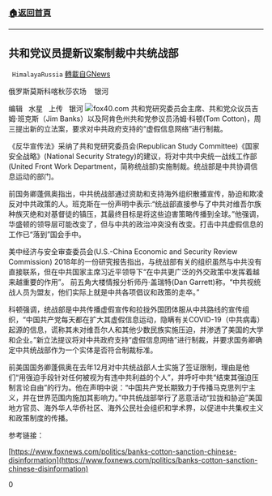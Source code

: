 ###  [:house:返回首頁](https://github.com/ourhimalayas/txt)
---

## 共和党议员提新议案制裁中共统战部
` HimalayaRussia` [轉載自GNews](https://gnews.org/zh-hans/934027/)

俄罗斯莫斯科喀秋莎农场    银河

编辑   水星   上传   银河
![]()![](https://gnews.org/wp-content/uploads/2021/02/图片1-66.png)fox40.com
共和党研究委员会主席、共和党众议员吉姆·班克斯（Jim Banks）以及阿肯色州共和党参议员汤姆·科顿(Tom Cotton)，周三提出新的立法案，要求对中共政府支持的“虚假信息网络”进行制裁。

《反华宣传法》采纳了共和党研究委员会(Republican Study Committee)《国家安全战略》(National Security Strategy)的建议，将对中共中央统一战线工作部(United Front Work Department，简称统战部)实施制裁。统战部是中共协调信息运动的部门。

前国务卿蓬佩奥指出，中共统战部通过资助和支持海外组织散播宣传，胁迫和欺凌反对中共政策的人。班克斯在一份声明中表示:“统战部直接参与了中共对维吾尔族种族灭绝和对基督徒的镇压，其最终目标是将这些迫害策略传播到全球。”他强调，华盛顿的领导层可能改变了，但与中共的政治冲突没有改变。打击中共虚假信息的工作已“落到”国会手中。

美中经济与安全审查委员会(U.S.-China Economic and Security Review Commission) 2018年的一份研究报告指出，与统战部有关的组织虽然与中共没有直接联系，但在中共国家主席习近平领导下“在中共更广泛的外交政策中发挥着越来越重要的作用”。 前五角大楼情报分析师丹·盖瑞特(Dan Garrett)称，“中共视统战人员为盟友，他们实际上就是中共各项倡议和政策的走卒。”

科顿强调，统战部是中共传播虚假宣传和拉拢外国团体服从中共路线的宣传组织，“中国共产党每天都在扩大其虚假信息运动，隐瞒有关COVID-19（中共病毒）起源的信息，谎称其未对维吾尔人和其他少数民族实施压迫，并渗透了美国的大学和企业。”新立法提议将对中共政府支持“虚假信息网络”进行制裁，并要求国务卿确定中共统战部作为一个实体是否符合制裁标准。

前美国国务卿蓬佩奥在去年12月对中共统战部人士实施了签证限制，理由是他们“用强迫手段针对任何被视为有违中共利益的个人”，并呼吁中共“结束其强迫压制言论自由”的行为。他在声明中说：“中国共产党长期致力于传播马克思列宁主义，并在世界范围内施加其影响力。”中共统战部举行了恶意活动“拉拢和胁迫”美国地方官员、海外华人华侨社区、海外公民社会组织和学术界，以促进中共集权主义和政策制度的传播。

参考链接：

[https://www.foxnews.com/politics/banks-cotton-sanction-chinese-disinformation](https://www.foxnews.com/politics/banks-cotton-sanction-chinese-disinformation)

0
